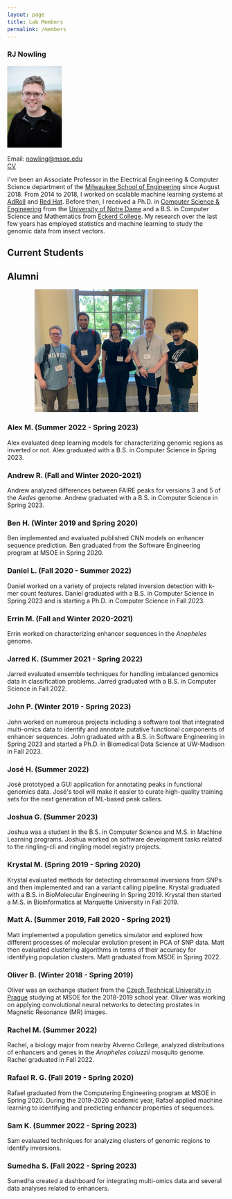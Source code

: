 ```yaml
---
layout: page
title: Lab Members
permalink: /members
---
```


### RJ Nowling

<img src="/images/photos/nowling.jpg" width="25%" height="25%" />

Email: nowling@msoe.edu<br />[CV](/static/rnowling_resume.pdf)

I've been an Associate Professor in the Electrical Engineering & Computer Science department of the [Milwaukee School of Engineering](https://www.msoe.edu) since August 2018.  From 2014 to 2018, I worked on scalable machine learning systems at [AdRoll](http://www.adroll.com/) and [Red Hat](http://www.redhat.com/). Before then, I received a Ph.D. in [Computer Science & Engineering](http://cse.nd.edu/) from the [University of Notre Dame](http://www.nd.edu) and a B.S. in Computer Science and Mathematics from [Eckerd College](http://www.eckerd.edu).  My research over the last few years has employed statistics and machine learning to study the genomic data from insect vectors.

## **Current Students**

## **Alumni**

<center><img src="/images/photos/ags2023.jpg" width="75%" height="75%" /></center>

### Alex M. (Summer 2022 - Spring 2023)
Alex evaluated deep learning models for characterizing genomic regions as inverted or not.
Alex graduated with a B.S. in Computer Science in Spring 2023.

### Andrew R. (Fall and Winter 2020-2021)
Andrew analyzed differences between FAIRE peaks for versions 3 and 5 of the *Aedes* genome.
Andrew graduated with a B.S. in Computer Science in Spring 2023.

### Ben H. (Winter 2019 and Spring 2020)
Ben implemented and evaluated published CNN models on enhancer sequence prediction.
Ben graduated from the Software Engineering program at MSOE in Spring 2020.

### Daniel L. (Fall 2020 - Summer 2022)
Daniel worked on a variety of projects related inversion detection with k-mer count features.
Daniel graduated with a B.S. in Computer Science in Spring 2023 and is starting a Ph.D. in
Computer Science in Fall 2023.

### Errin M. (Fall and Winter 2020-2021)
Errin worked on characterizing enhancer sequences in the *Anopheles* genome.

### Jarred K. (Summer 2021 - Spring 2022)
Jarred evaluated ensemble techniques for handling imbalanced genomics data in classification problems.
Jarred graduated with a B.S. in Computer Science in Fall 2022.

### John P. (Winter 2019 - Spring 2023)
John worked on numerous projects including a software tool that integrated multi-omics data to identify and annotate putative
functional components of enhancer sequences. John graduated with a B.S. in Software Engineering in Spring 2023 and started
a Ph.D. in Biomedical Data Science at UW-Madison in Fall 2023.

### José H. (Summer 2022)
José prototyped a GUI application for annotating peaks in functional genomics data.  José's tool will make it
easier to curate high-quality training sets for the next generation of ML-based peak callers.

### Joshua G. (Summer 2023)
Joshua was a student in the B.S. in Computer Science and M.S. in Machine Learning programs.
Joshua worked on software development tasks related to the ringling-cli and ringling model registry projects.

### Krystal M. (Spring 2019 - Spring 2020)
Krystal evaluated methods for detecting chromsomal inversions from SNPs and then implemented and ran a variant calling pipeline.
Krystal graduated with a B.S. in BioMolecular Engineering in Spring 2019. Krystal then started a  M.S. in Bioinformatics at
Marquette University in Fall 2019.

### Matt A. (Summer 2019, Fall 2020 - Spring 2021)
Matt implemented a population genetics simulator and explored how different processes of molecular evolution present in 
PCA of SNP data.  Matt then evaluated clustering algorithms in terms of their accuracy for identifying population
clusters.  Matt graduated from MSOE in Spring 2022.

### Oliver B. (Winter 2018 - Spring 2019)
Oliver was an exchange student from the [Czech Technical University in Prague](https://www.cvut.cz/en) studying at MSOE for the 2018-2019 school year.  Oliver was working on applying convolutional neural networks to detecting prostates in Magnetic Resonance (MR) images.

### Rachel M. (Summer 2022)
Rachel, a biology major from nearby Alverno College, analyzed distributions of enhancers and genes in the
_Anopheles coluzzii_ mosquito genome.  Rachel graduated in Fall 2022.

### Rafael R. G. (Fall 2019 - Spring 2020)
Rafael graduated from the Computering Engineering program at MSOE in Spring 2020.  During the 2019-2020 academic year, Rafael applied machine learning to identifying and predicting enhancer properties of sequences.

### Sam K. (Summer 2022 - Spring 2023)
Sam evaluated techniques for analyzing clusters of genomic regions to identify inversions.

### Sumedha S. (Fall 2022 - Spring 2023)
Sumedha created a dashboard for integrating multi-omics data and several data analyses related to enhancers.

